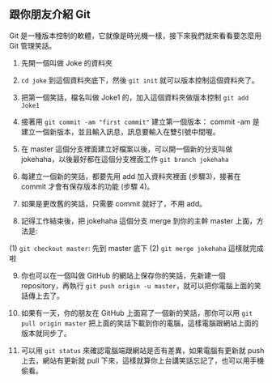## 跟你朋友介紹 Git

Git 是一種版本控制的軟體，它就像是時光機一樣，接下來我們就來看看要怎麼用 Git 管理笑話。

1. 先開一個叫做 Joke 的資料夾

2. `cd joke` 到這個資料夾底下，然後 `git init` 就可以版本控制這個資料夾了。

3. 把第一個笑話，檔名叫做 Joke1 的，加入這個資料夾做版本控制 `git add Joke1`

4.  接著用 `git commit -am "first commit"` 建立第一個版本：
commit -am 是建立一個新版本，並且輸入訊息，訊息要輸入在雙引號中間喔。

5. 在 master 這個分支裡面建立好檔案以後，可以開一個新的分支叫做 jokehaha，以後最好都在這個分支裡面工作 `git branch jokehaha`

6. 每建立一個新的笑話，都要先用 add 加入資料夾裡面 (步驟3)，接著在 commit 才會有保存版本的功能 (步驟 4)。

7. 如果是更改舊的笑話，只需要 commit 就好了，不用 add。

8. 記得工作結束後，把 jokehaha 這個分支 merge 到你的主幹 master 上面，方法是:

(1) `git checkout master`: 先到 master 底下
(2) `git merge jokehaha` 這樣就完成啦

9. 你也可以在一個叫做 GitHub 的網站上保存你的笑話，先新建一個 repository，再執行 `git push origin -u master`，就可以把你電腦上面的笑話傳上去了。

10. 如果有一天，你的朋友在 GitHub 上面寫了一個新的笑話，那你可以用 `git pull origin master` 把上面的笑話下載到你的電腦，這樣電腦跟網站上面的版本就同步了。

11. 可以用 `git status` 來確認電腦端跟網站是否有差異，如果電腦有更新就 push 上去，網站有更新就 pull 下來，這樣就算你上台講笑話忘記了，也可以用手機偷看。
